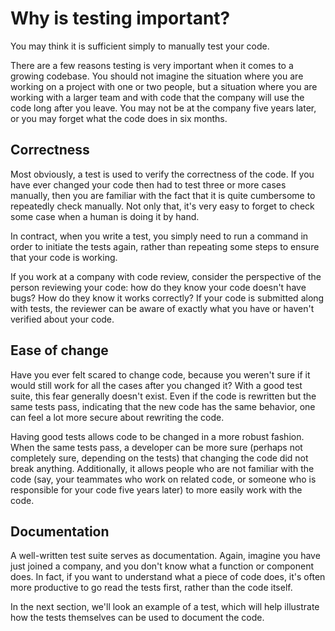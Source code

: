 # Why is testing important?

You may think it is sufficient simply to manually test your code.

There are a few reasons testing is very important when it comes to a growing
codebase. You should not imagine the situation where you are working on a
project with one or two people, but a situation where you are working with a
larger team and with code that the company will use the code long after you leave. You
may not be at the company five years later, or you may forget what the code does
in six months.

## Correctness
Most obviously, a test is used to verify the correctness of the code. If you
have ever changed your code then had to test three or more cases manually, then
you are familiar with the fact that it is quite cumbersome to repeatedly check
manually. Not only that, it's very easy to forget to check some case when a
human is doing it by hand.

In contract, when you write a test, you simply need to run a command in order to
initiate the tests again, rather than repeating some steps to ensure that your
code is working.

If you work at a company with code review, consider the perspective of the
person reviewing your code: how do they know your code doesn't have bugs? How do
they know it works correctly? If your code is submitted along with tests, the
reviewer can be aware of exactly what you have or haven't verified about your
code.

## Ease of change
Have you ever
felt scared to change code, because you weren't sure if it would still work for
all the cases after you changed it? With a good test suite, this fear generally
doesn't exist. Even if the code is rewritten but the same tests pass, indicating
that the new code has the same behavior, one can feel a lot more secure about
rewriting the code.

Having good tests allows code to be changed in a more robust fashion. When the
same tests pass, a developer can be more sure (perhaps not completely sure,
depending on the tests) that changing the code did not break anything.
Additionally, it allows people who are not familiar with the code (say, your
teammates who work on related code, or someone who is responsible for your code
five years later) to more easily work with the code.

## Documentation
A well-written test suite serves as documentation. Again, imagine you have just
joined a company, and you don't know what a function or component does. In fact, if you want to
understand what a piece of code does, it's often more productive to go read the
tests first, rather than the code itself.

In the next section, we'll look an
example of a test, which will help illustrate how the tests themselves can be
used to document the code.

